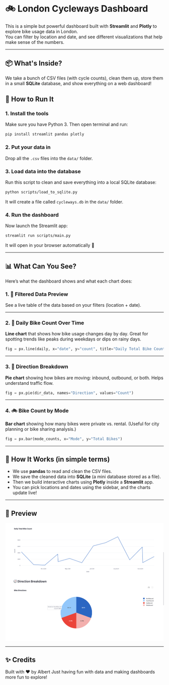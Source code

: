 
# 🚲 London Cycleways Dashboard

This is a simple but powerful dashboard built with **Streamlit** and **Plotly** to explore bike usage data in London.  
You can filter by location and date, and see different visualizations that help make sense of the numbers.

---

## 📦 What's Inside?

We take a bunch of CSV files (with cycle counts), clean them up, store them in a small **SQLite** database, and show everything on a web dashboard!

## 🚀 How to Run It

### 1. Install the tools

Make sure you have Python 3. Then open terminal and run:

```bash
pip install streamlit pandas plotly
````

### 2. Put your data in

Drop all the `.csv` files into the `data/` folder.

### 3. Load data into the database

Run this script to clean and save everything into a local SQLite database:

```bash
python scripts/load_to_sqlite.py
```

It will create a file called `cycleways.db` in the `data/` folder.

### 4. Run the dashboard

Now launch the Streamlit app:

```bash
streamlit run scripts/main.py
```

It will open in your browser automatically 🎉

---

## 📊 What Can You See?

Here’s what the dashboard shows and what each chart does:

### 1. 📄 Filtered Data Preview

See a live table of the data based on your filters (location + date).

---

### 2. 📆 Daily Bike Count Over Time

**Line chart** that shows how bike usage changes day by day.
Great for spotting trends like peaks during weekdays or dips on rainy days.

```python
fig = px.line(daily, x="date", y="count", title="Daily Total Bike Count")
```

---

### 3. 🧭 Direction Breakdown

**Pie chart** showing how bikes are moving: inbound, outbound, or both.
Helps understand traffic flow.

```python
fig = px.pie(dir_data, names="Direction", values="Count")
```

---

### 4. 🚲 Bike Count by Mode

**Bar chart** showing how many bikes were private vs. rental.
(Useful for city planning or bike sharing analysis.)

```python
fig = px.bar(mode_counts, x="Mode", y="Total Bikes")
```

---

## 🧠 How It Works (in simple terms)

* We use **pandas** to read and clean the CSV files.
* We save the cleaned data into **SQLite** (a mini database stored as a file).
* Then we build interactive charts using **Plotly** inside a **Streamlit** app.
* You can pick locations and dates using the sidebar, and the charts update live!

---

## 📸 Preview

![Dashboard Screenshot](Graphics.png)

---

## ✨ Credits

Built with ❤️ by Albert
Just having fun with data and making dashboards more fun to explore!

